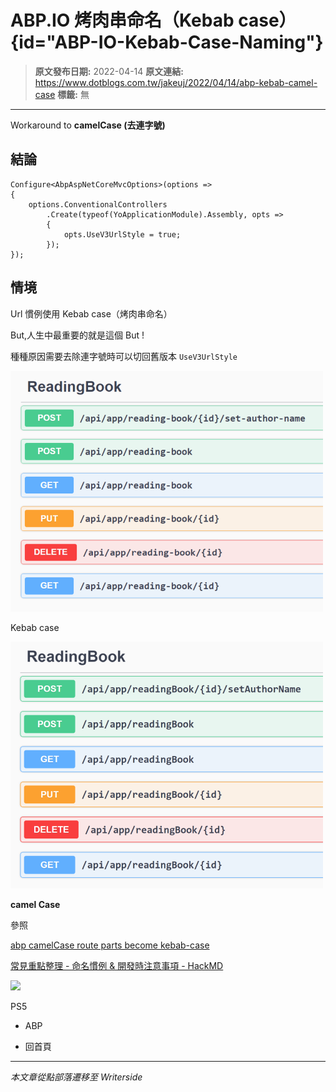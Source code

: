 # ABP.IO 烤肉串命名&#xFF08;Kebab case&#xFF09; {id="ABP-IO-Kebab-Case-Naming"}

> **原文發布日期:** 2022-04-14
> **原文連結:** https://www.dotblogs.com.tw/jakeuj/2022/04/14/abp-kebab-camel-case
> **標籤:** 無

---

Workaround to **camelCase (去連字號)**

## 結論

```
Configure<AbpAspNetCoreMvcOptions>(options =>
{
    options.ConventionalControllers
        .Create(typeof(YoApplicationModule).Assembly, opts =>
        {
            opts.UseV3UrlStyle = true;
        });
});
```

## 情境

Url 慣例使用 Kebab case（烤肉串命名）

But,人生中最重要的就是這個 But !

種種原因需要去除連字號時可以切回舊版本 `UseV3UrlStyle`

![route-4](https://github.com/abpframework/abp/raw/dev/docs/en/Migration-Guides/images/route-4.png)

Kebab case

![route-before-4](https://github.com/abpframework/abp/raw/dev/docs/en/Migration-Guides/images/route-before-4.png)

**camel Case**

參照

[abp camelCase route parts become kebab-case](https://github.com/abpframework/abp/blob/dev/docs/en/Migration-Guides/Abp-4_0.md#auto-api-controller-route-changes)

[常見重點整理 - 命名慣例 & 開發時注意事項 - HackMD](https://hackmd.io/@Heidi-Liu/note-common)

![](https://card.psnprofiles.com/1/jakeuj.png)

PS5

* ABP

* 回首頁

---

*本文章從點部落遷移至 Writerside*
